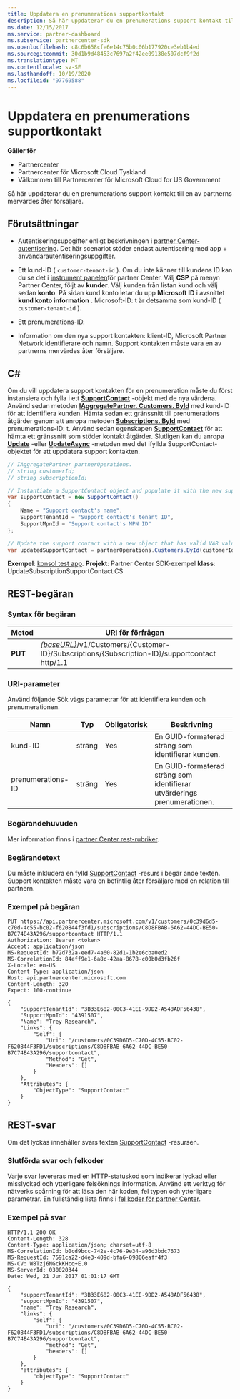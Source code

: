 ```yaml
---
title: Uppdatera en prenumerations supportkontakt
description: Så här uppdaterar du en prenumerations support kontakt till en av partnerns mervärdes åter försäljare.
ms.date: 12/15/2017
ms.service: partner-dashboard
ms.subservice: partnercenter-sdk
ms.openlocfilehash: c8c6b658cfe6e14c75b0c06b177920ce3eb1b4ed
ms.sourcegitcommit: 30d1b9d48453c7697a2f42ee09138e507dcf9f2d
ms.translationtype: MT
ms.contentlocale: sv-SE
ms.lasthandoff: 10/19/2020
ms.locfileid: "97769588"
---
```

# <a name="update-a-subscriptions-support-contact"></a>Uppdatera en prenumerations supportkontakt

**Gäller för**

- Partnercenter
- Partnercenter för Microsoft Cloud Tyskland
- Välkommen till Partnercenter för Microsoft Cloud for US Government

Så här uppdaterar du en prenumerations support kontakt till en av partnerns mervärdes åter försäljare.

## <a name="prerequisites"></a>Förutsättningar

- Autentiseringsuppgifter enligt beskrivningen i [partner Center-autentisering](partner-center-authentication.md). Det här scenariot stöder endast autentisering med app + användarautentiseringsuppgifter.

- Ett kund-ID ( `customer-tenant-id` ). Om du inte känner till kundens ID kan du se det i [instrument panelen](https://partner.microsoft.com/dashboard)för partner Center. Välj **CSP** på menyn Partner Center, följt av **kunder**. Välj kunden från listan kund och välj sedan **konto**. På sidan kund konto letar du upp **Microsoft ID** i avsnittet **kund konto information** . Microsoft-ID: t är detsamma som kund-ID ( `customer-tenant-id` ).

- Ett prenumerations-ID.

- Information om den nya support kontakten: klient-ID, Microsoft Partner Network identifierare och namn. Support kontakten måste vara en av partnerns mervärdes åter försäljare.

## <a name="c"></a>C\#

Om du vill uppdatera support kontakten för en prenumeration måste du först instansiera och fylla i ett [**SupportContact**](/dotnet/api/microsoft.store.partnercenter.models.subscriptions.supportcontact) -objekt med de nya värdena. Använd sedan metoden [**IAggregatePartner. Customers. ById**](/dotnet/api/microsoft.store.partnercenter.customers.icustomercollection.byid) med kund-ID för att identifiera kunden. Hämta sedan ett gränssnitt till prenumerations åtgärder genom att anropa metoden [**Subscriptions. ById**](/dotnet/api/microsoft.store.partnercenter.customerusers.icustomerusercollection.byid) med prenumerations-ID: t. Använd sedan egenskapen [**SupportContact**](/dotnet/api/microsoft.store.partnercenter.subscriptions.isubscription.supportcontact) för att hämta ett gränssnitt som stöder kontakt åtgärder. Slutligen kan du anropa [**Update**](/dotnet/api/microsoft.store.partnercenter.subscriptions.isubscriptionsupportcontact.update) -eller [**UpdateAsync**](/dotnet/api/microsoft.store.partnercenter.subscriptions.isubscriptionsupportcontact.updateasync) -metoden med det ifyllda SupportContact-objektet för att uppdatera support kontakten.

``` csharp
// IAggregatePartner partnerOperations.
// string customerId;
// string subscriptionId;

// Instantiate a SupportContact object and populate it with the new support contact information.
var supportContact = new SupportContact()
{
    Name = "Support contact's name",
    SupportTenantId = "Support contact's tenant ID",
    SupportMpnId = "Support contact's MPN ID"
};

// Update the support contact with a new object that has valid VAR values.
var updatedSupportContact = partnerOperations.Customers.ById(customerId).Subscriptions.ById(subscriptionID).SupportContact.Update(supportContact);
```

**Exempel**: [konsol test app](console-test-app.md). **Projekt**: Partner Center SDK-exempel **klass**: UpdateSubscriptionSupportContact.CS

## <a name="rest-request"></a>REST-begäran

### <a name="request-syntax"></a>Syntax för begäran

| Metod  | URI för förfrågan                                                                                                                    |
|---------|--------------------------------------------------------------------------------------------------------------------------------|
| **PUT** | [*{baseURL}*](partner-center-rest-urls.md)/v1/Customers/{Customer-ID}/Subscriptions/{Subscription-ID}/supportcontact http/1.1 |

### <a name="uri-parameter"></a>URI-parameter

Använd följande Sök vägs parametrar för att identifiera kunden och prenumerationen.

| Namn            | Typ   | Obligatorisk | Beskrivning                                                     |
|-----------------|--------|----------|-----------------------------------------------------------------|
| kund-ID     | sträng | Yes      | En GUID-formaterad sträng som identifierar kunden.           |
| prenumerations-ID | sträng | Yes      | En GUID-formaterad sträng som identifierar utvärderings prenumerationen. |

### <a name="request-headers"></a>Begärandehuvuden

Mer information finns i [partner Center rest-rubriker](headers.md).

### <a name="request-body"></a>Begärandetext

Du måste inkludera en fylld [SupportContact](subscription-resources.md#supportcontact) -resurs i begär ande texten. Support kontakten måste vara en befintlig åter försäljare med en relation till partnern.

### <a name="request-example"></a>Exempel på begäran

```http
PUT https://api.partnercenter.microsoft.com/v1/customers/0c39d6d5-c70d-4c55-bc02-f620844f3fd1/subscriptions/C8D8FBAB-6A62-44DC-BE50-B7C74E43A296/supportcontact HTTP/1.1
Authorization: Bearer <token>
Accept: application/json
MS-RequestId: b72d732a-eed7-4a60-82d1-1b2e6cba0ed2
MS-CorrelationId: 84eff9e1-6a8c-42aa-8678-c00b0d3fb26f
X-Locale: en-US
Content-Type: application/json
Host: api.partnercenter.microsoft.com
Content-Length: 320
Expect: 100-continue

{
    "SupportTenantId": "3B33E682-00C3-41EE-9DD2-A548ADF56438",
    "SupportMpnId": "4391507",
    "Name": "Trey Research",
    "Links": {
        "Self": {
            "Uri": "/customers/0C39D6D5-C70D-4C55-BC02-F620844F3FD1/subscriptions/C8D8FBAB-6A62-44DC-BE50-B7C74E43A296/supportcontact",
            "Method": "Get",
            "Headers": []
        }
    },
    "Attributes": {
        "ObjectType": "SupportContact"
    }
}
```

## <a name="rest-response"></a>REST-svar

Om det lyckas innehåller svars texten [SupportContact](subscription-resources.md#supportcontact) -resursen.

### <a name="response-success-and-error-codes"></a>Slutförda svar och felkoder

Varje svar levereras med en HTTP-statuskod som indikerar lyckad eller misslyckad och ytterligare felsöknings information. Använd ett verktyg för nätverks spårning för att läsa den här koden, fel typen och ytterligare parametrar. En fullständig lista finns i [fel koder för partner Center](error-codes.md).

### <a name="response-example"></a>Exempel på svar

```http
HTTP/1.1 200 OK
Content-Length: 328
Content-Type: application/json; charset=utf-8
MS-CorrelationId: b0cd9bcc-742e-4c76-9e34-a96d3bdc7673
MS-RequestId: 7591ca22-d4e3-409d-bfa6-09806eaff4f3
MS-CV: W8Tzj6NGckKHcq+E.0
MS-ServerId: 030020344
Date: Wed, 21 Jun 2017 01:01:17 GMT

{
    "supportTenantId": "3B33E682-00C3-41EE-9DD2-A548ADF56438",
    "supportMpnId": "4391507",
    "name": "Trey Research",
    "links": {
        "self": {
            "uri": "/customers/0C39D6D5-C70D-4C55-BC02-F620844F3FD1/subscriptions/C8D8FBAB-6A62-44DC-BE50-B7C74E43A296/supportcontact",
            "method": "Get",
            "headers": []
        }
    },
    "attributes": {
        "objectType": "SupportContact"
    }
}
```
